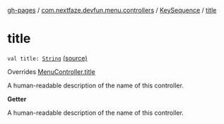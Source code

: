 [gh-pages](../../index.md) / [com.nextfaze.devfun.menu.controllers](../index.md) / [KeySequence](index.md) / [title](.)

# title

`val title: `[`String`](https://kotlinlang.org/api/latest/jvm/stdlib/kotlin/-string/index.html) [(source)](https://github.com/NextFaze/dev-fun/tree/master/devfun-menu/src/main/java/com/nextfaze/devfun/menu/controllers/Sequence.kt#L67)

Overrides [MenuController.title](../../com.nextfaze.devfun.menu/-menu-controller/title.md)

A human-readable description of the name of this controller.

**Getter**

A human-readable description of the name of this controller.

